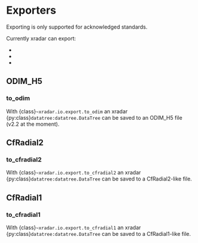 # Exporters

Exporting is only supported for acknowledged standards.

Currently xradar can export:

- [](#odim-h5)
- [](#cfradial2)
- [](#cfradial1)

## ODIM_H5

### to_odim

With {class}`~xradar.io.export.to_odim` an xradar {py:class}`datatree:datatree.DataTree`
can be saved to an ODIM_H5 file (v2.2 at the moment).

## CfRadial2

### to_cfradial2

With {class}`~xradar.io.export.to_cfradial2` an xradar {py:class}`datatree:datatree.DataTree`
can be saved to a CfRadial2-like file.

## CfRadial1

### to_cfradial1

With {class}`~xradar.io.export.to_cfradial1` an xradar {py:class}`datatree:datatree.DataTree`
can be saved to a CfRadial1-like file.

